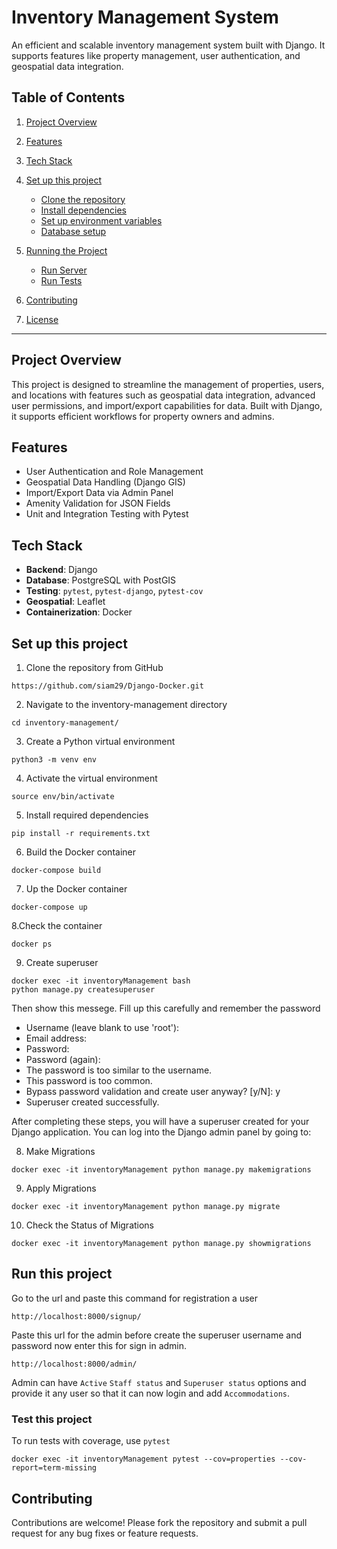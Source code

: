 # Inventory Management System
An efficient and scalable inventory management system built with Django. It supports features like property management, user authentication, and geospatial data integration.



## Table of Contents
1. [Project Overview](#project-overview)
2. [Features](#features)
3. [Tech Stack](#tech-stack)
4. [Set up this project](#installation)
   - [Clone the repository](#clone-the-repository)
   - [Install dependencies](#install-dependencies)
   - [Set up environment variables](#set-up-environment-variables)
   - [Database setup](#database-setup)
5. [Running the Project](#running-the-project)
   - [Run Server](#run-server)
   - [Run Tests](#run-tests)

7. [Contributing](#contributing)
8. [License](#license)

---


## Project Overview
This project is designed to streamline the management of properties, users, and locations with features such as geospatial data integration, advanced user permissions, and import/export capabilities for data. Built with Django, it supports efficient workflows for property owners and admins.

## Features
- User Authentication and Role Management
- Geospatial Data Handling (Django GIS)
- Import/Export Data via Admin Panel
- Amenity Validation for JSON Fields
- Unit and Integration Testing with Pytest

## Tech Stack

- **Backend**: Django
- **Database**: PostgreSQL with PostGIS
- **Testing**: `pytest`, `pytest-django`, `pytest-cov`
- **Geospatial**: Leaflet
- **Containerization**: Docker

## Set up this project
1. Clone the repository from GitHub

```
https://github.com/siam29/Django-Docker.git
```
2. Navigate to the inventory-management directory
```
cd inventory-management/
```
3. Create a Python virtual environment
```
python3 -m venv env
```
4. Activate the virtual environment
```
source env/bin/activate
```
5. Install required dependencies

```
pip install -r requirements.txt
```
6. Build the Docker container
```
docker-compose build
```
7. Up the Docker container
```
docker-compose up
```

8.Check the container
```
docker ps
```
9. Create superuser
```
docker exec -it inventoryManagement bash
python manage.py createsuperuser
```
Then show this messege. Fill up this carefully and remember the password 

- Username (leave blank to use 'root'): <Enter user name>
- Email address: 
- Password: 
- Password (again): 
- The password is too similar to the username.
- This password is too common.
- Bypass password validation and create user anyway? [y/N]: y
- Superuser created successfully.

After completing these steps, you will have a superuser created for your Django application. You can log into the Django admin panel by going to:

8. Make Migrations
```
docker exec -it inventoryManagement python manage.py makemigrations
```
9. Apply Migrations
```
docker exec -it inventoryManagement python manage.py migrate
```

10. Check the Status of Migrations
```
docker exec -it inventoryManagement python manage.py showmigrations
```

## Run this project
Go to the url and paste this command for registration a user
```
http://localhost:8000/signup/
```
Paste this url for the admin before create the superuser username and password now enter this for sign in admin.
```
http://localhost:8000/admin/
```
Admin can have ```Active``` ```Staff status``` and ```Superuser status``` options and provide it any user so that it can now login and add ```Accommodations```.
### Test this project
To run tests with coverage, use ```pytest```
```
docker exec -it inventoryManagement pytest --cov=properties --cov-report=term-missing
```
## Contributing
Contributions are welcome! Please fork the repository and submit a pull request for any bug fixes or feature requests.

